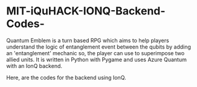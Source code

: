 # MIT-iQuHACK-IONQ-Backend-Codes-
Quantum Emblem is a turn based RPG which aims to help players understand the logic of entanglement event between the qubits by adding an 'entanglement' mechanic so, the player can use to superimpose two allied units. It is written in Python with Pygame and uses Azure Quantum with an IonQ backend. 

Here, are the codes for the backend using IonQ.
